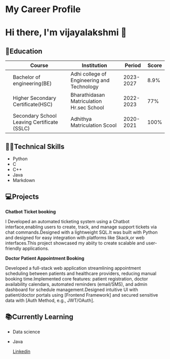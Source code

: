 # My Career Profile
# Hi there, I'm vijayalakshmi 👋
##  📖Education
| | **Course** | **Institution** | **Period** | **Score** |
|-|------------ | ----------------| ---------- |---------- | 
| | Bachelor of engineering(BE) | Adhi college of Engineering and Technology |2023-2027| 8.9%|
| | Higher Secondary Certificate(HSC) | Bharathidasan Matriculation Hr.sec School|2022-2023|77%|
| | Secondary School Leaving Certificate (SSLC)|Adhithya Matriculation Scool|2020-2021|100%|

##  👩‍💻Technical Skills
+ Python
+ C
+ C++
+ Java
+ Markdown
  
## 💻Projects
**Chatbot Ticket  booking**

 I Developed an automated ticketing system using a Chatbot interface,enabling users to create, track, and manage support tickets via chat commands.Designed with a lightweight SQL.It was built with Python and designed for easy integration with platforms like Skack,or web interfaces.This project showcased my abiity to create scalable and user-friendly applications.

 **Doctor Patient Appointment Booking**

 Developed a full-stack web application streamlining appointment scheduling between patients and healthcare providers, reducing manual booking time.Implemented core features: patient registration, doctor availability calendars, automated reminders (email/SMS), and admin dashboard for schedule management.Designed intuitive UI with patient/doctor portals using [Frontend Framework] and secured sensitive data with [Auth Method, e.g., JWT/OAuth].

 ##  📚Currently Learning
 + Data science
 + Java
  

   [Linkedin](https://www.linkedin.com/in/vijayalakshmi-p-g-447aa82ba?utm_source=share&utm_campaign=share_via&utm_content=profile&utm_medium=android_app)
   
   
